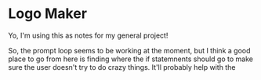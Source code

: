 # Logo Maker

Yo, I'm using this as notes for my general project!

So, the prompt loop seems to be working at the moment, but I think a good place to go from here is finding where the if statemnents should go to make sure the user doesn't try to do crazy things. It'll probably help with the 